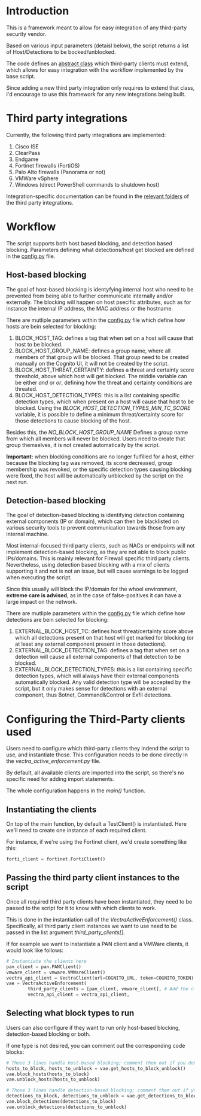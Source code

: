# Introduction
This is a framework meant to allow for easy integration of any third-party security vendor. 

Based on various input parameters (detaisl below), the script returns a list of Host/Detections to be bocked/unblocked. 

The code defines an [abstract class](./third_party_clients/third_party_interface.py) which third-party clients must extend, which allows for easy integration with the workflow implemented by the base script. 

Since adding a new third party integration only requires to extend that class, I'd encourage to use this framework for any new integrations being built. 


# Third party integrations

Currently, the following third party integrations are implemented: 
1. Cisco ISE
2. ClearPass
3. Endgame
4. Fortinet firewalls (FortiOS)
5. Palo Alto firewalls (Panorama or not)
6. VMWare vSphere
7. Windows (direct PowerShell commands to shutdown host)

Integration-specific documentation can be found in the [relevant folders](./third_party_clients/) of the third party integrations. 


# Workflow

The script supports both host based blocking, and detection based blocking. Parameters defining what detections/host get blocked are defined in the [config.py](./config.py) file.

## Host-based blocking

The goal of host-based blocking is identyfying internal host who need to be prevented from being able to further communicate internally and/or externally. The blocking will happen on host psecific attributes, such as for instance the internal IP address, the MAC address or the hostname. 

There are mutliple parameters within the [config.py](./config.py) file which define how hosts are bein selected for blocking:

1. BLOCK_HOST_TAG: defines a tag that when set on a host will cause that host to be blocked.
2. BLOCK_HOST_GROUP_NAME: defines a group name, where all members of that group will be blocked. That group need to be created manually on the Cognito UI, it will not be created by the script. 
3. BLOCK_HOST_THREAT_CERTAINTY: defines a threat and certainty score threshold, above which host will get blocked. The middle variable can be either _and_ or _or_, defining how the threat and certainty conditions are threated. 
4. BLOCK_HOST_DETECTION_TYPES: this is a list containing specific detection types, which when present on a host will cause that host to be blocked. Using the _BLOCK_HOST_DETECTION_TYPES_MIN_TC_SCORE_ variable, it is possible to define a minimum threat/certainty score for those detections to cause blocking of the host. 

Besides this, the _NO_BLOCK_HOST_GROUP_NAME_ Defines a group name from which all members will never be blocked. Users need to create that group themselves, it is not created automatically by the script. 

**Important:** when blocking conditions are no longer fulfilled for a host, either because the blocking tag was removed, its score decreased, group membership was revoked, or the specific detection types causing blocking were fixed, the host will be automatically unblocked by the script on the next run. 

## Detection-based blocking

The goal of detection-based blocking is identifying detection containing external components (IP or domain), which can then be blacklisted on various security tools to prevent communication towards those from any internal machine. 

Most internal-focused third party clients, such as NACs or endpoints will not implement detection-based blocking, as they are not able to block public IPs/domains. This is mainly relevant for Firewall specific third party clients. Nevertheless, using detection based blocking with a mix of clients supporting it and not is not an issue, but will cause warnings to be logged when executing the script. 

Since this usually will block the IP/domain for the whoel environment, **extreme care is advised**, as in the case of false-positives it can have a large impact on the network. 

There are mutliple parameters within the [config.py](./config.py) file which define how detections are bein selected for blocking:

1. EXTERNAL_BLOCK_HOST_TC: defines host threat/certainty score above which all detections present on that host will get marked for blocking (or at least any external component present in those detections). 
2. EXTERNAL_BLOCK_DETECTION_TAG: defines a tag that when set on a detection will cause all external components of that detection to be blocked. 
3. EXTERNAL_BLOCK_DETECTION_TYPES: this is a list containing specific detection types, which will always have their external components automatically blocked. Any valid detection type will be accepted by the script, but it only makes sense for detections with an external component, thus Botnet, Command&Control or Exfil detections. 


# Configuring the Third-Party clients used

Users need to configure which third-party clients they indend the script to use, and instantiate those. This configuration needs to be done directly in the _vectra_active_enforcement.py_ file. 

By default, all available clients are imported into the script, so there's no specific need for adding import statements. 

The whole configuration happens in the _main()_ function. 

## Instantiating the clients

On top of the main function, by default a TestClient() is instantiated. Here we'll need to create one instance of each required client. 

For instance, if we're using the Fortinet client, we'd create something like this:
```python
forti_client = fortinet.FortiClient()
```

## Passing the third party client instances to the script

Once all required third party clients have been instantiated, they need to be passed to the script for it to know with which clients to work. 

This is done in the instantiation call of the _VectraActiveEnforcement()_ class. Specifically, all third party client instances we want to use need to be passed in the list argument _third_party_clients[]_.

If for example we want to instantiate a PAN client and a VMWare clients, it would look like follows:

```python
# Instantiate the clients here
pan_client = pan.PANClient()
vmware_client = vmware.VMWareClient()
vectra_api_client = VectraClient(url=COGNITO_URL, token=COGNITO_TOKEN)
vae = VectraActiveEnforcement(
        third_party_clients = [pan_client, vmware_client], # Add the clients to this list 
        vectra_api_client = vectra_api_client,
```

## Selecting what block types to run

Users can also configure if they want to run only host-based blocking, detection-based blocking or both. 

If one type is not desired, you can comment out the corresponding code blocks:

```python
# Those 3 lines handle host-based blocking; comment them out if you don't want it
hosts_to_block, hosts_to_unblock = vae.get_hosts_to_block_unblock()
vae.block_hosts(hosts_to_block)
vae.unblock_hosts(hosts_to_unblock)

# Those 3 lines handle detection-based blocking; comment them out if you don't want it
detections_to_block, detections_to_unblock = vae.get_detections_to_block_unblock()
vae.block_detections(detections_to_block)
vae.unblock_detections(detections_to_unblock)
```

